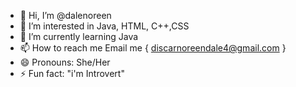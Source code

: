 - 👋 Hi, I’m @dalenoreen
- 👀 I’m interested in Java, HTML, C++,CSS
- 🌱 I’m currently learning Java 
- 📫 How to reach me Email me { discarnoreendale4@gmail.com }
- 😄 Pronouns: She/Her
- ⚡ Fun fact: "i'm Introvert"

<!---
dalenoreen/dalenoreen is a ✨ special ✨ repository because its `README.md` (this file) appears on your GitHub profile.
You can click the Preview link to take a look at your changes.
--->
